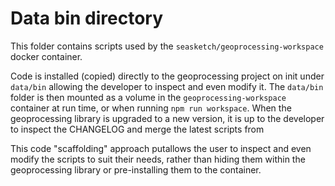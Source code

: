 # Data bin directory

This folder contains scripts used by the `seasketch/geoprocessing-workspace` docker container.

Code is installed (copied) directly to the geoprocessing project on init under `data/bin` allowing the developer to inspect and even modify it.  The `data/bin` folder is then mounted as a volume in the `geoprocessing-workspace` container at run time, or when running `npm run workspace`.  When the geoprocessing library is upgraded to a new version, it is up to the developer to inspect the CHANGELOG and merge the latest scripts from 

This code "scaffolding" approach putallows the user to inspect and even modify the scripts to suit their needs, rather than hiding them within the geoprocessing library or pre-installing them to the container.